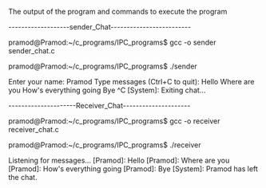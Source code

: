 The output of the program and commands to execute the program


-------------------sender_Chat-------------------------

pramod@Pramod:~/c_programs/IPC_programs$ gcc -o sender sender_chat.c

pramod@Pramod:~/c_programs/IPC_programs$ ./sender

Enter your name: Pramod
Type messages (Ctrl+C to quit):
Hello
Where are you
How's everything going
Bye
^C
[System]: Exiting chat...

---------------------Receiver_Chat---------------------

pramod@Pramod:~/c_programs/IPC_programs$ gcc -o receiver receiver_chat.c

pramod@Pramod:~/c_programs/IPC_programs$ ./receiver

Listening for messages...
[Pramod]: Hello
[Pramod]: Where are you
[Pramod]: How's everything going
[Pramod]: Bye
[System]: Pramod has left the chat.
